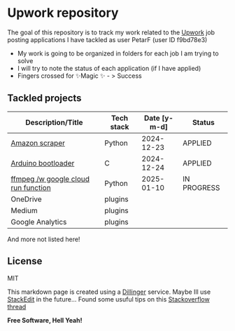 # Upwork repository
The goal of this repository is to track my work related to the [Upwork] job posting 
applications I have tackled as user PetarF (user ID f9bd78e3)
- My work is going to be organized in folders for each job I am trying to solve
- I will try to note the status of each application (if I have applied)
- Fingers crossed for ✨Magic ✨ - > Success

## Tackled projects

| Description/Title |Tech stack | Date [y-m-d]| Status | 
| ------ | ------ | ------ |  ------ | 
| [Amazon scraper](https://github.com/PeFra1/scrape-amazon-beautifulsoup-scrapeops) | Python | 2024-12-23 | APPLIED | 
| [Arduino bootloader]() | C | 2024-12-24 | APPLIED | 
| [ffmpeg /w google cloud run function]() | Python | 2025-01-10 | IN PROGRESS | 
| OneDrive | plugins |  | 
| Medium | plugins |  | 
| Google Analytics | plugins |  | 
And more not listed here!

## License

MIT

This markdown page is created using a [Dillinger] service. Maybe Ill use [StackEdit](https://stackedit.io/app#) in the future...
Found some usuful tips on this [Stackoverflow thread](https://stackoverflow.com/questions/9331281/how-can-i-test-what-my-readme-md-file-will-look-like-before-committing-to-github)

**Free Software, Hell Yeah!**

[//]: # (These are reference links used in the body of this note and get stripped out when the markdown processor does its job. There is no need to format nicely because it shouldn't be seen. Thanks SO - http://stackoverflow.com/questions/4823468/store-comments-in-markdown-syntax)

   [Upwork]: <https://www.upwork.com/>
   [Dillinger]: <https://dillinger.io/>
